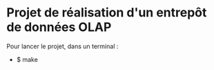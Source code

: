 # Projet de réalisation d'un entrepôt de données OLAP


Pour lancer le projet, dans un terminal :
* $ make


